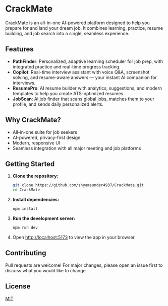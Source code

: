 # CrackMate

CrackMate is an all-in-one AI-powered platform designed to help you prepare for and land your dream job. It combines learning, practice, resume building, and job search into a single, seamless experience.

## Features

- **PathFinder**: Personalized, adaptive learning scheduler for job prep, with integrated practice and real-time progress tracking.
- **Copilot**: Real-time interview assistant with voice Q&A, screenshot solving, and resume-aware answers — your instant AI companion for interviews.
- **ResumePro**: AI resume builder with analytics, suggestions, and modern templates to help you create ATS-optimized resumes.
- **JobScan**: AI job finder that scans global jobs, matches them to your profile, and sends daily personalized alerts.

## Why CrackMate?
- All-in-one suite for job seekers
- AI-powered, privacy-first design
- Modern, responsive UI
- Seamless integration with all major meeting and job platforms

## Getting Started

1. **Clone the repository:**
   ```bash
   git clone https://github.com/shyamsunder4937/CrackMate.git
   cd CrackMate
   ```
2. **Install dependencies:**
   ```bash
   npm install
   ```
3. **Run the development server:**
   ```bash
   npm run dev
   ```
4. Open [http://localhost:5173](http://localhost:5173) to view the app in your browser.

## Contributing
Pull requests are welcome! For major changes, please open an issue first to discuss what you would like to change.

## License
[MIT](LICENSE)
